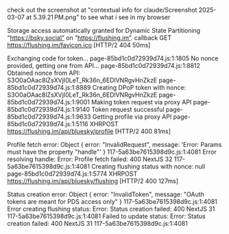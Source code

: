 check out the screenshot at "contextual info for claude/Screenshot 2025-03-07 at 5.39.21 PM.png" to see what i see in my browser

Storage access automatically granted for Dynamic State Partitioning “https://bsky.social” on “https://flushing.im”. callback
GET
https://flushing.im/favicon.ico
[HTTP/2 404  50ms]

Exchanging code for token... page-85bd1c0d72939d74.js:1:1805
No nonce provided, getting one from API... page-85bd1c0d72939d74.js:1:8812
Obtained nonce from API: S3O0aOAac8lZsXVjI0LeT_Rk36n_6EDlVNRgvHnZkzE page-85bd1c0d72939d74.js:1:8889
Creating DPoP token with nonce: S3O0aOAac8lZsXVjI0LeT_Rk36n_6EDlVNRgvHnZkzE page-85bd1c0d72939d74.js:1:9001
Making token request via proxy API page-85bd1c0d72939d74.js:1:9140
Token request successful page-85bd1c0d72939d74.js:1:9633
Getting profile via proxy API page-85bd1c0d72939d74.js:1:5116
XHRPOST
https://flushing.im/api/bluesky/profile
[HTTP/2 400  81ms]

Profile fetch error: 
Object { error: "InvalidRequest", message: 'Error: Params must have the property "handle"' }
117-5a63be7615398d9c.js:1:4081
Error resolving handle: Error: Profile fetch failed: 400
    NextJS 32
117-5a63be7615398d9c.js:1:4081
Creating flushing status with nonce: null page-85bd1c0d72939d74.js:1:5774
XHRPOST
https://flushing.im/api/bluesky/flushing
[HTTP/2 400  127ms]

Status creation error: 
Object { error: "InvalidToken", message: "OAuth tokens are meant for PDS access only" }
117-5a63be7615398d9c.js:1:4081
Error creating flushing status: Error: Status creation failed: 400
    NextJS 31
117-5a63be7615398d9c.js:1:4081
Failed to update status: Error: Status creation failed: 400
    NextJS 31
117-5a63be7615398d9c.js:1:4081
